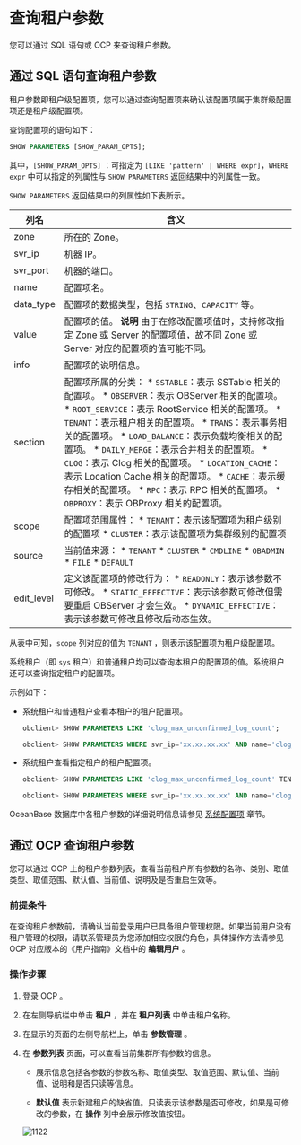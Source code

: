 查询租户参数 
===========================

您可以通过 SQL 语句或 OCP 来查询租户参数。

通过 SQL 语句查询租户参数 
------------------------------------

租户参数即租户级配置项，您可以通过查询配置项来确认该配置项属于集群级配置项还是租户级配置项。

查询配置项的语句如下：

```sql
SHOW PARAMETERS [SHOW_PARAM_OPTS];
```



其中，`[SHOW_PARAM_OPTS]` ：可指定为 `[LIKE 'pattern' | WHERE expr]`，`WHERE expr` 中可以指定的列属性与 `SHOW PARAMETERS` 返回结果中的列属性一致。

`SHOW PARAMETERS` 返回结果中的列属性如下表所示。


|     列名     |                                                                                                                                                                                                                                                                                                                                                                                                                        含义                                                                                                                                                                                                                                                                                                                                                                                                                         |
|------------|---------------------------------------------------------------------------------------------------------------------------------------------------------------------------------------------------------------------------------------------------------------------------------------------------------------------------------------------------------------------------------------------------------------------------------------------------------------------------------------------------------------------------------------------------------------------------------------------------------------------------------------------------------------------------------------------------------------------------------------------------------------------------------------------------------------------------------------------------|
| zone       | 所在的 Zone。                                                                                                                                                                                                                                                                                                                                                                                                                                                                                                                                                                                                                                                                                                                                                                                                                                         |
| svr_ip     | 机器 IP。                                                                                                                                                                                                                                                                                                                                                                                                                                                                                                                                                                                                                                                                                                                                                                                                                                            |
| svr_port   | 机器的端口。                                                                                                                                                                                                                                                                                                                                                                                                                                                                                                                                                                                                                                                                                                                                                                                                                                            |
| name       | 配置项名。                                                                                                                                                                                                                                                                                                                                                                                                                                                                                                                                                                                                                                                                                                                                                                                                                                             |
| data_type  | 配置项的数据类型，包括 `STRING`、`CAPACITY` 等。                                                                                                                                                                                                                                                                                                                                                                                                                                                                                                                                                                                                                                                                                                                                                                                                                |
| value      | 配置项的值。 **说明**  由于在修改配置项值时，支持修改指定 Zone 或 Server 的配置项值，故不同 Zone 或 Server 对应的配置项的值可能不同。                                                                                                                                                                                                                                                                                                                                                                                                                                                                                                                                                                                                                                                                                                                              |
| info       | 配置项的说明信息。                                                                                                                                                                                                                                                                                                                                                                                                                                                                                                                                                                                                                                                                                                                                                                                                                                         |
| section    | 配置项所属的分类： * `SSTABLE`：表示 SSTable 相关的配置项。   * `OBSERVER`：表示 OBServer 相关的配置项。   * `ROOT_SERVICE`：表示 RootService 相关的配置项。   * `TENANT`：表示租户相关的配置项。   * `TRANS`：表示事务相关的配置项。   * `LOAD_BALANCE`：表示负载均衡相关的配置项。   * `DAILY_MERGE`：表示合并相关的配置项。   * `CLOG`：表示 Clog 相关的配置项。   * `LOCATION_CACHE`：表示 Location Cache 相关的配置项。   * `CACHE`：表示缓存相关的配置项。   * `RPC`：表示 RPC 相关的配置项。   * `OBPROXY`：表示 OBProxy 相关的配置项。    |
| scope      | 配置项范围属性： * `TENANT`：表示该配置项为租户级别的配置项   * `CLUSTER`：表示该配置项为集群级别的配置项                                                                                                                                                                                                                                                                                                                                                                                                                                                                                                                                                                                                                                                                              |
| source     | 当前值来源： * `TENANT`   * `CLUSTER`   * `CMDLINE`   * `OBADMIN`   * `FILE`   * `DEFAULT`                                                                                                                                                                                                                                                                                                                                                                                                                                                                                                                       |
| edit_level | 定义该配置项的修改行为： * `READONLY`：表示该参数不可修改。   * `STATIC_EFFECTIVE`：表示该参数可修改但需要重启 OBServer 才会生效。   * `DYNAMIC_EFFECTIVE`：表示该参数可修改且修改后动态生效。                                                                                                                                                                                                                                                                                                                                                                                                                                                                                                                                                                            |



从表中可知，`scope` 列对应的值为 `TENANT` ，则表示该配置项为租户级配置项。

系统租户（即 `sys` 租户）和普通租户均可以查询本租户的配置项的值。系统租户还可以查询指定租户的配置项。

示例如下：

* 系统租户和普通租户查看本租户的租户配置项。

  ```sql
  obclient> SHOW PARAMETERS LIKE 'clog_max_unconfirmed_log_count';
  
  obclient> SHOW PARAMETERS WHERE svr_ip='xx.xx.xx.xx' AND name='clog_max_unconfirmed_log_count';
  ```

  

* 系统租户查看指定租户的租户配置项。

  ```sql
  obclient> SHOW PARAMETERS LIKE 'clog_max_unconfirmed_log_count' TENANT='mytenant';
  
  obclient> SHOW PARAMETERS WHERE svr_ip='xx.xx.xx.xx' AND name='clog_max_unconfirmed_log_count' TENANT='mytenant';
  ```

  




OceanBase 数据库中各租户参数的详细说明信息请参见 [系统配置项](/zh-CN/12.reference-mysql-mode/3.system-configuration-items-1/1.system-configuration-items-overview-2.md) 章节。

通过 OCP 查询租户参数 
----------------------------------

您可以通过 OCP 上的租户参数列表，查看当前租户所有参数的名称、类别、取值类型、取值范围、默认值、当前值、说明及是否重启生效等。

### 前提条件 

在查询租户参数前，请确认当前登录用户已具备租户管理权限。如果当前用户没有租户管理的权限，请联系管理员为您添加相应权限的角色，具体操作方法请参见 OCP 对应版本的《用户指南》文档中的 **编辑用户** 。

### 操作步骤 

1. 登录 OCP 。

   

2. 在左侧导航栏中单击 **租户** ，并在 **租户列表** 中单击租户名称。

   

3. 在显示的页面的左侧导航栏上，单击 **参数管理** 。

   

4. 在 **参数列表** 页面，可以查看当前集群所有参数的信息。

   * 展示信息包括各参数的参数名称、取值类型、取值范围、默认值、当前值、说明和是否只读等信息。

     
   
   * **默认值** 表示新建租户的缺省值。只读表示该参数是否可修改，如果是可修改的参数，在 **操作** 列中会展示修改值按钮。

     
   

   

   ![1122](https://help-static-aliyun-doc.aliyuncs.com/assets/img/zh-CN/2295987361/p355952.png)
   



